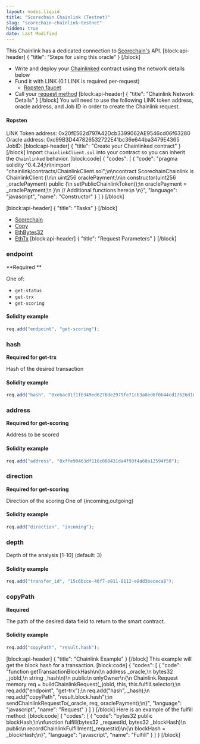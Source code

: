 ```yaml
---
layout: nodes.liquid
title: "Scorechain Chainlink (Testnet)"
slug: "scorechain-chainlink-testnet"
hidden: true
date: Last Modified
---
```

This Chainlink has a dedicated connection to <a href="https://www.scorechain.com/" target="_blank">Scorechain's</a> API. 
[block:api-header]
{
  "title": "Steps for using this oracle"
}
[/block]
- Write and deploy your [Chainlinked](doc:getting-started)  contract using the network details below
- Fund it with LINK (0.1 LINK is required per-request)
  - <a href="https://ropsten.chain.link/" target="_blank">Ropsten faucet</a>
- Call your [request method](#section-chainlink-example) 
[block:api-header]
{
  "title": "Chainlink Network Details"
}
[/block]
You will need to use the following LINK token address, oracle address, and Job ID in order to create the Chainlink request.

#### Ropsten
LINK Token address: 0x20fE562d797A42Dcb3399062AE9546cd06f63280
Oracle address: 0xc99B3D447826532722E41bc36e644ba3479E4365
JobID:
[block:api-header]
{
  "title": "Create your Chainlinked contract"
}
[/block]
Import `ChainlinkClient.sol` into your contract so you can inherit the `Chainlinked` behavior.
[block:code]
{
  "codes": [
    {
      "code": "pragma solidity ^0.4.24;\n\nimport \"chainlink/contracts/ChainlinkClient.sol\";\n\ncontract ScorechainChainlink is ChainlinkClient {\n\n  uint256 oraclePayment;\n\n  constructor(uint256 _oraclePayment) public {\n    setPublicChainlinkToken();\n    oraclePayment = _oraclePayment;\n  }\n  // Additional functions here:\n  \n}",
      "language": "javascript",
      "name": "Constructor"
    }
  ]
}
[/block]

[block:api-header]
{
  "title": "Tasks"
}
[/block]
- [Scorechain](doc:external-adapters)
- [Copy](doc:adapters#section-copy)
- [EthBytes32](doc:adapters#section-ethbytes32)
- [EthTx](doc:adapters#section-ethtx)
[block:api-header]
{
  "title": "Request Parameters"
}
[/block]
### endpoint

**Required **

One of:
- `get-status`
- `get-trx`
- `get-scoring`

#### Solidity example

```javascript
req.add("endpoint", "get-scoring");
```

### hash

**Required for get-trx**

Hash of the desired transaction

#### Solidity example

```javascript
req.add("hash", "0xe6ac01f1fb349ed6276de2979fe71cb3a8ed6f0b44cd17626d1094b837d27e4f");
```

### address

**Required for get-scoring**

Address to be scored

#### Solidity example

```javascript
req.add("address", "0xffe90463df116c008431da4f93f4a60a12594f50");
```

### direction

**Required for get-scoring**

Direction of the scoring
One of {incoming,outgoing}

#### Solidity example

```javascript
req.add("direction", "incoming");
```

### depth

Depth of the analysis [1-10] (default: 3)

#### Solidity example

```javascript
req.add("transfer_id", "15c6bcce-46f7-e811-8112-e8dd3bececa8");
```

### copyPath

**Required**

The path of the desired data field to return to the smart contract.

#### Solidity example

```javascript
req.add("copyPath", "result.hash");
```
[block:api-header]
{
  "title": "Chainlink Example"
}
[/block]
This example will get the block hash for a transaction.
[block:code]
{
  "codes": [
    {
      "code": "function getTransactionBlockHash\n(\n  address _oracle,\n  bytes32 _jobId,\n  string _hash\n)\n  public\n  onlyOwner\n{\n  Chainlink.Request memory req = buildChainlinkRequest(_jobId, this, this.fulfill.selector);\n  req.add(\"endpoint\", \"get-trx\");\n  req.add(\"hash\", _hash);\n  req.add(\"copyPath\", \"result.block.hash\");\n  sendChainlinkRequestTo(_oracle, req, oraclePayment);\n}",
      "language": "javascript",
      "name": "Request"
    }
  ]
}
[/block]
Here is an example of the fulfill method:
[block:code]
{
  "codes": [
    {
      "code": "bytes32 public blockHash;\n\nfunction fulfill(bytes32 _requestId, bytes32 _blockHash)\n  public\n  recordChainlinkFulfillment(_requestId)\n{\n  blockHash = _blockHash;\n}",
      "language": "javascript",
      "name": "Fulfill"
    }
  ]
}
[/block]